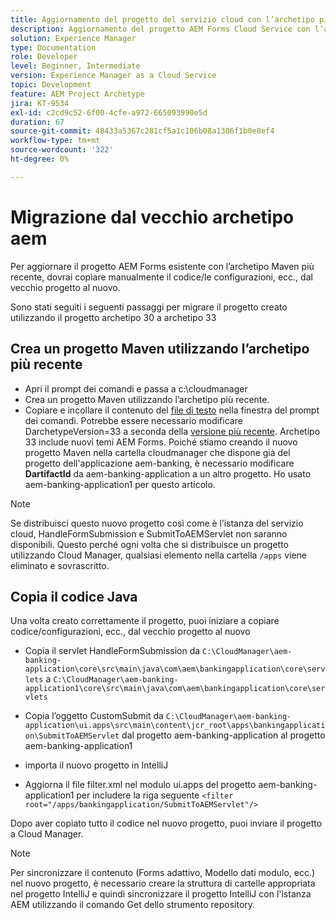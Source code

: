 ```yaml
---
title: Aggiornamento del progetto del servizio cloud con l’archetipo più recente
description: Aggiornamento del progetto AEM Forms Cloud Service con l’archetipo più recente
solution: Experience Manager
type: Documentation
role: Developer
level: Beginner, Intermediate
version: Experience Manager as a Cloud Service
topic: Development
feature: AEM Project Archetype
jira: KT-9534
exl-id: c2cd9c52-6f00-4cfe-a972-665093990e5d
duration: 67
source-git-commit: 48433a5367c281cf5a1c106b08a1306f1b0e8ef4
workflow-type: tm+mt
source-wordcount: '322'
ht-degree: 0%

---
```


# Migrazione dal vecchio archetipo aem

Per aggiornare il progetto AEM Forms esistente con l’archetipo Maven più recente, dovrai copiare manualmente il codice/le configurazioni, ecc., dal vecchio progetto al nuovo.

Sono stati seguiti i seguenti passaggi per migrare il progetto creato utilizzando il progetto archetipo 30 a archetipo 33

## Crea un progetto Maven utilizzando l’archetipo più recente

* Apri il prompt dei comandi e passa a c:\cloudmanager
* Crea un progetto Maven utilizzando l’archetipo più recente.
* Copiare e incollare il contenuto del [file di testo](assets/creating-maven-project.txt) nella finestra del prompt dei comandi. Potrebbe essere necessario modificare DarchetypeVersion=33 a seconda della [versione più recente](https://github.com/adobe/aem-project-archetype/releases). Archetipo 33 include nuovi temi AEM Forms.
Poiché stiamo creando il nuovo progetto Maven nella cartella cloudmanager che dispone già del progetto dell&#39;applicazione aem-banking, è necessario modificare **DartifactId** da aem-banking-application a un altro progetto. Ho usato aem-banking-application1 per questo articolo.

>[!NOTE]
>
>Se distribuisci questo nuovo progetto così come è l’istanza del servizio cloud, HandleFormSubmission e SubmitToAEMServlet non saranno disponibili. Questo perché ogni volta che si distribuisce un progetto utilizzando Cloud Manager, qualsiasi elemento nella cartella `/apps` viene eliminato e sovrascritto.

## Copia il codice Java

Una volta creato correttamente il progetto, puoi iniziare a copiare codice/configurazioni, ecc., dal vecchio progetto al nuovo

* Copia il servlet HandleFormSubmission da ```C:\CloudManager\aem-banking-application\core\src\main\java\com\aem\bankingapplication\core\servlets```
a
  ```C:\CloudManager\aem-banking-application1\core\src\main\java\com\aem\bankingapplication\core\servlets```

* Copia l’oggetto CustomSubmit da
  ```C:\CloudManager\aem-banking-application\ui.apps\src\main\content\jcr_root\apps\bankingapplication\SubmitToAEMServlet``` dal progetto aem-banking-application al progetto aem-banking-application1

* importa il nuovo progetto in IntelliJ

* Aggiorna il file filter.xml nel modulo ui.apps del progetto aem-banking-application1 per includere la riga seguente
  ```<filter root="/apps/bankingapplication/SubmitToAEMServlet"/>```

Dopo aver copiato tutto il codice nel nuovo progetto, puoi inviare il progetto a Cloud Manager.

>[!NOTE]
>
>Per sincronizzare il contenuto (Forms adattivo, Modello dati modulo, ecc.) nel nuovo progetto, è necessario creare la struttura di cartelle appropriata nel progetto IntelliJ e quindi sincronizzare il progetto IntelliJ con l&#39;istanza AEM utilizzando il comando Get dello strumento repository.
